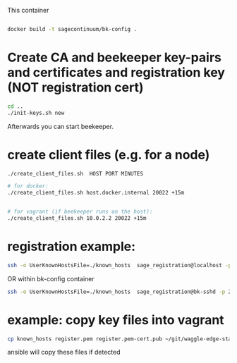 
This container 


```bash

docker build -t sagecontinuum/bk-config .

```



# Create CA and beekeeper key-pairs and certificates and registration key (NOT registration cert)

```bash
cd ..
./init-keys.sh new
```

Afterwards you can start beekeeper.


# create client files (e.g. for a node) 

```bash
./create_client_files.sh  HOST PORT MINUTES

# for docker:
./create_client_files.sh host.docker.internal 20022 +15m


# for vagrant (if beekeeper runs on the host):
./create_client_files.sh 10.0.2.2 20022 +15m


```


# registration example:


```bash
ssh -o UserKnownHostsFile=./known_hosts  sage_registration@localhost -p 20022 -i id_rsa_sage_registration register 0000000000000001
```


OR within bk-config container
```bash
ssh -o UserKnownHostsFile=./known_hosts  sage_registration@bk-sshd -p 22 -i registration_keys/id_rsa_sage_registration register 0000000000000001
```


# example: copy key files into vagrant

```bash
cp known_hosts register.pem register.pem-cert.pub ~/git/waggle-edge-stack/ansible/private/
```

ansible will copy these files if detected